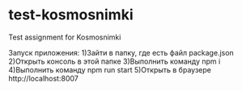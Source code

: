 # test-kosmosnimki
Test assignment for Kosmosnimki

Запуск приложения:
1)Зайти в папку, где есть файл package.json
2)Открыть консоль в этой папке
3)Выполнить команду npm i
4)Выполнить команду npm run start
5)Открыть в браузере http://localhost:8007
